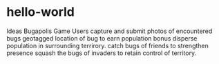# hello-world
Ideas
  Bugapolis
    Game
      Users capture and submit photos of encountered bugs
      geotagged location of bug to earn population bonus
      disperse population in surrounding terrirory.
      catch bugs of friends to strengthen presence 
      squash the bugs of invaders to retain control of territory.
